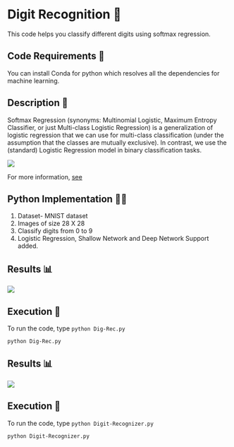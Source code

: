 # Digit Recognition 🎰



This code helps you classify different digits using softmax regression.

## Code Requirements 🦄
You can install Conda for python which resolves all the dependencies for machine learning.

## Description 🏦
Softmax Regression (synonyms: Multinomial Logistic, Maximum Entropy Classifier, or just Multi-class Logistic Regression) is a generalization of logistic regression that we can use for multi-class classification (under the assumption that the classes are mutually exclusive). In contrast, we use the (standard) Logistic Regression model in binary classification tasks.

<img src="https://github.com/akshaybahadur21/Digit-Recognizer/blob/master/logistic.png">

For more information, [see](https://www.kdnuggets.com/2016/07/softmax-regression-related-logistic-regression.html)


## Python  Implementation 👨‍🔬

1) Dataset- MNIST dataset
2) Images of size 28 X 28
3) Classify digits from 0 to 9
4) Logistic Regression, Shallow Network and Deep Network Support added.

## Results 📊
<img src="https://github.com/akshaybahadur21/Digit-Recognizer/blob/master/final.gif">

## Execution 🐉
To run the code, type `python Dig-Rec.py`

```
python Dig-Rec.py
```

## Results 📊
<img src="https://github.com/akshaybahadur21/Digit-Recognizer/blob/master/digit.gif">

## Execution 🐉
To run the code, type `python Digit-Recognizer.py`

```
python Digit-Recognizer.py
```
